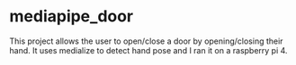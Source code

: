 # mediapipe_door
This project allows the user to open/close a door by opening/closing their hand. It uses medialize to detect hand pose and I ran it on a raspberry pi 4.
